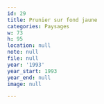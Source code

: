 ```yaml
---
id: 29
title: Prunier sur fond jaune
categories: Paysages
w: 73
h: 95
location: null
note: null
file: null
year: '1993'
year_start: 1993
year_end: null
image: null

---
```

